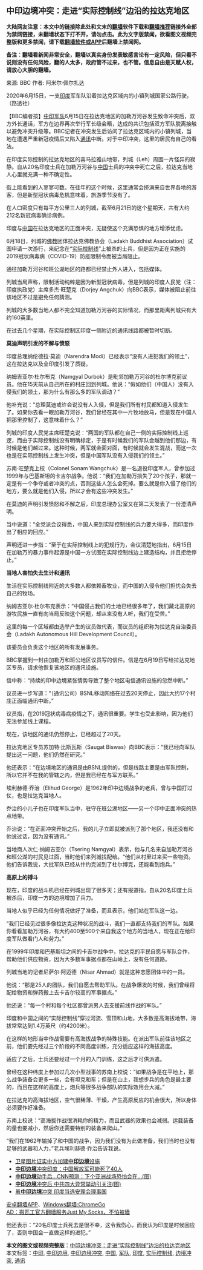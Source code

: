  <h2>中印边境冲突：走进“实际控制线”边沿的拉达克地区</h2> <p class="notice"><b>大陆网友注意：本文中的链接除此处和文末的<a href="https://github.com/bannedbook/fanqiang" >翻墙</a>软件下载和<a href="https://github.com/killgcd/justmysocks/blob/master/README.md">翻墙推荐</a>链接外全部为禁网链接，未翻墙状态下打不开，请勿点击。此为文字版禁闻，欲看图文视频完整版和更多禁闻，请下载<a href="https://github.com/bannedbook/fanqiang">翻墙软件或APP</a>后翻墙上禁闻网。</p><p>备注：翻墙看新闻非常安全，翻墙以真实身份发表敏感言论有一定风险，但只看不说则没有任何风险，翻的人太多，政府管不过来，也不管。信息自由是天赋人权，请放心大胆的翻墙。</b></p>  <div class="entry"> <p>来源:&nbsp;BBC                            作者:&nbsp;阿米尔·佩尔扎达                                                 </p> <p>2020年6月15日，一支<a href="https://www.bannedbook.org/bnews/tag/%e5%8d%b0%e5%ba%a6/" class="st_tag internal_tag" rel="tag" title="标签 印度 下的日志">印度</a>军车队沿着拉达克区域内的小镇列城国家公路行驶。（路透社）</p> <p>【BBC编者按】<a href="https://www.bannedbook.org/bnews/tag/%E4%B8%AD%E5%8D%B0/" class="st_tag internal_tag" rel="tag" title="标签 中印 下的日志">中印</a><a href="https://www.bannedbook.org/bnews/tag/%E5%86%9B%E9%98%9F/" class="st_tag internal_tag" rel="tag" title="标签 军队 下的日志">军队</a>6月15日在拉达克地区的加勒万河谷发生致命冲突后，双方外长通话，军方在边界再次举行军长级会晤，达成的共识包括双方军队脱离接触以避免冲突升级等。BBC记者在冲突发生后访问了拉达克区域内的小镇列城，当地在遭遇严重新冠疫情后又陷入<a href="https://www.bannedbook.org/bnews/tag/%E9%80%9A%E8%AE%AF/" class="st_tag internal_tag" rel="tag" title="标签 通讯 下的日志">通讯</a>中断。对于中印冲突，这里的居民有自己的看法。</p> <p>在印度实际控制的拉达克地区的喜马拉雅山地带，列城（Leh）周围一片怪异的寂静。自从20名印度士兵在加勒万河谷与<span class='wp_keywordlink_affiliate'><a href="https://www.bannedbook.org/" title="中国" target="_blank">中国</a></span>士兵的冲突中死亡之后，拉达克当地人心里就充满一种不确定性。</p> <p>街上能看到的人寥寥可数。在往年的这个时候，这里通常会挤满来自世界各地的游客，但是新型冠状病毒危机意味着，旅游季节没有了。</p> <p>在人口密度只有每平方公里三人的列城，截至6月21日的这个星期天，共有大约212名新冠病毒确诊病例。</p> <p>印度与<a href="https://www.bannedbook.org/bnews/tag/%E4%B8%AD%E5%9B%BD/" class="st_tag internal_tag" rel="tag" title="标签 中国 下的日志">中国</a>在拉达克地区的正面冲突，无疑使这个充满恐惧的地方增添忧虑。</p> <p>6月18日，列城的<span class='wp_keywordlink'><a href="https://www.qi-gong.me/buddhism/" title="佛教" target="_blank">佛教</a></span>团体拉达克佛教协会（Ladakh Buddhist Association）试图申请一次游行，来纪念在“<a href="https://www.bannedbook.org/bnews/tag/%E5%AE%9E%E9%99%85%E6%8E%A7%E5%88%B6%E7%BA%BF/" class="st_tag internal_tag" rel="tag" title="标签 实际控制线 下的日志">实际控制线</a>”上被杀的士兵，但是因为正在实施的2019冠状病毒病（COVID-19）防疫限制令而被当局阻止。</p> <p>通往加勒万河谷和班公湖地区的路都已经禁止外人进入，包括媒体。</p> <p>列城当局声称，限制活动纯粹是因为新型冠状病毒，但是列城的印度人民党（注：印度执政党）主席多杰·旺楚克（Dorjey Angchuk）向BBC表示，媒体被阻止前往该地区不过是避免任何猜测。</p> <p>列城的大多数当地人都不完全知道加勒万河谷的实际情况，而那里距离列城只有大约160英里。</p> <p>在过去几个星期，在实际控制区印度一侧附近的通讯线路都被暂时切断。</p> <p><strong>莫迪声明引发的不解与愤怒</strong></p>  <p>印度总理纳伦德拉·莫迪（Narendra Modi）已经表示“没有人进犯我们的领土”，这在拉达克以及全印度引发了质疑。</p> <p>纳姆吉亚尔·杜尔布克（Namgyal Durbok）是毗邻加勒万河谷的杜尔博克前议员。他在15天前从自己所在的村庄回到列城。他说：“假如他们（中国人）没有入侵我们的领土，那为什么有那么多的军队调动？”</p> <p>他补充说：“总理莫迪或许会说没有人入侵，但是我们所有村民都知道入侵发生了。如果你去看一眼加勒万河谷，我们曾经在其中一片牧地放马，但是现在中国人把那里控制了，这意味着什么？”</p> <p>列城的印度人民党主席旺楚克说：“两国的军队都在自己一侧的实际控制线上巡逻，而由于实际控制线没有明确标定，于是有时候我们的军队会越到他们那边，有时候是他们越过来。这种时候，两军就会面对面，有时候就会发生混战，而这一次也是在实际控制线上发生冲突，但是中国军队没有入侵我们的领土。”</p> <p>苏南·旺楚克上校（Colonel Sonam Wangchuk）是一名退役印度军人，曾参加过1999年与巴基斯坦的卡吉尔战争。他说：“我们在加勒万损失了20个孩子，那就一定是有一个争夺或者冲突的点，否则这些人怎么会死掉。要么就是你入侵了他们的地方，要么就是他们入侵，所以才会有这些冲突发生。”</p> <p>在莫迪的声明引发愤怒和不解之后，印度总理办公室又在第二天发表了一份澄清声明。</p> <p>当中说道：“全党派会议得悉，中国人来到实际控制线的兵力要大得多，而印度作出了相应的回应。”</p> <p>声明还进一步指：“至于在实际控制线上的犯规行为，会议清楚地指出，6月15日在加勒万的暴力事件起源是中国一方试图在实际控制线边上建造结构，并且拒绝停止。”</p> <p><strong>当地人害怕失去生计和通讯</strong></p> <p>生活在实际控制线附近的大多数人都依赖畜牧业，而中国的入侵令他们担忧会失去自己的牧场。</p> <p>纳姆吉亚尔·杜尔布克表示：“中国侵占我们的土地已经很多年了，我们藏北高原的游牧民族一直有向当局反映这个问题，却从来没有人听，我们在受苦。”</p> <p>这里的每一个区域都由选举产生的议员做代表，而议员的组织称为拉达克自治委员会（Ladakh Autonomous Hill Development Council）。</p> <p>该委员会负责这个地区的所有发展事务。</p>  <p>BBC掌握到一封由加勒万和班公地区议员写的信件。信是在6月19日写给拉达克地区专员，请求他恢复该地区的通讯设施。</p> <p>信中称：“持续的印中边境紧张情势导致了整个地区电信通讯设施的忽然中断。”</p> <p>议员进一步写道：“（通讯公司）BSNL移动网络在过去20天停止，因此大约17个村庄正面临通讯中断。”</p> <p>议员指，在2019冠状病毒病疫情之下，通讯很重要。学生也受此影响，因为他们无法参加线上课程。</p> <p>现在，该地区的通讯仍然停止，已经超过了20天。</p> <p>拉达克地区专员苏加特·比斯瓦斯（Saugat Biswas）向BBC表示：“我已经向军队提出这一问题，他们仍然在研究。”</p> <p>他还表示：“在边境地区的通讯是由BSNL提供的，但是线路主要是由军队控制，所以它并不在我的管辖之内，但是我已经在与军方联系。”</p> <p>埃利赫德·乔治（Elihud George）是1962年印中边境战争的老兵，曾与中国打过仗，也是拉达克当地人。</p> <p>乔治的小儿子也在印度军队当中，驻守在班公湖地区——另一个印中正面冲突的热点地带。</p> <p>乔治说：“在正面冲突开始之后，我的儿子立即就被派到了那个地区，我还没有和他说过话，因为没有通讯。”</p> <p>当地商人次仁·纳姆吉亚尔（Tsering Namgyal）表示，他与几名来自加勒万河谷和班公湖的村民见过面，当时他们来列城找配给。“他们从村里过来买一些物资。他们告诉我说，大批军队已经从什约克派到了杜尔博克，还能看到炮兵。”</p> <p><strong>高原上的搏斗</strong></p> <p>现在，印度的战斗机已经在列城出现了很多天；还有报道指，自从20名印度士兵被杀后，印度一方的边境增加了兵力。</p>  <p>当地人似乎已经为任何情况做好了准备，而且表示，他们站在军队这一边。</p> <p>“我们已经见过很多像拉达克这种状况的战斗，我们一直都支持我们的军队。如果你看看加勒万河谷，有大约400至500个来自我这个地方的当地人，现在正在给印度军队做看门人和劳力。”</p> <p>在1999年印度和巴基斯坦之间的卡吉尔战争中，拉达克的平民自愿与军队合作，帮助他们供应物资，因为大多数军事据点都在山岭上，没有任何道路。</p> <p>列城当地的记者尼萨尔·阿迈德（Nisar Ahmad）就是这种志愿团体中的一员。</p> <p>他说：“那是25人的团队，我们自愿去帮助军队。在战争爆发的时候，我们曾经将配给物资和弹药搬上去卡吉尔较高的军事据点。”</p> <p>他还说：“每一个村和每个社区都曾派男人去支援前线作战的军队。”</p> <p>印度和中国之间的“实际控制线”穿过河流、雪顶和山地，大多数是高海拔地带，海拔常常达到1.4万英尺（约4200米）。</p> <p>在这样的地形当中作战需要有高海拔战争的特殊技能。在派出军队前往该地区之前，他们要先经过三个阶段的不同高度训练，充分适应这样的海拔高度。</p> <p>适应了之后，士兵还要经过一个月的入门训练，这之后才可供派遣。</p> <p>曾经在这种纬度上参加过几次小型战事的苏南上校说：“如果战争是在平地上，那么战争装备会更多一些，会有坦克和车；但是在山上，我想步兵的角色是最主要的，而且在这样的高度上，炮兵等很多战争部队的实际效用会大减。”</p> <p>在拉达克的高海拔地区，空气很稀薄、干燥，产生高原反应的机会很大，所以身体必须要作好准备。</p> <p>苏南上校说：“高海拔作战很消耗你的精力，而且武器的效果也会减弱。运载装备的量也要减小，然后你还需要特别的装备来爬山。”</p> <p>“我们在1962年输掉了和中国的战争，因为我们没有为此做准备，我们当时也没有足够的武器和人力，”老兵埃利赫德·乔治告诉我说。</p>  <ul class='op-related-articles' title='相关阅读'> <li><a href='https://www.bannedbook.org/bnews/ssgc/20200625/1350380.html' target='_blank'>卫星图片证实中方加建<b>中印边境</b>设施</a></li> <li><a href='https://www.bannedbook.org/bnews/baitai/20200621/1348312.html' target='_blank'><b>中印边境</b>冲突印度：中国解放军可能死了40人</a></li> <li><a href='https://www.bannedbook.org/bnews/cbnews/20200621/1348269.html' target='_blank'><b>中印边境</b>动手后…CNN预测：下个亚洲战场恐怕会在…(图)</a></li> <li><a href='https://www.bannedbook.org/bnews/cbnews/20200621/1348265.html' target='_blank'><b>中印边境</b>冲突后 中共四大异常举动引关注(图)</a></li> <li><a href='https://www.bannedbook.org/bnews/worldnews/20200619/1347485.html' target='_blank'>虽<b>中印边境</b>冲突 印度当选安理会理事国</a></li> </ul> <div class="texttj"> <a href="https://github.com/bannedbook/fanqiang/wiki/%E7%A6%81%E9%97%BB%E7%BD%91%E5%AE%89%E5%8D%93%E7%BF%BB%E5%A2%99%E6%96%B0%E9%97%BBAPP" target="_blank">安卓翻墙APP</a>、<a href="https://github.com/bannedbook/fanqiang/wiki/Chrome%E4%B8%80%E9%94%AE%E7%BF%BB%E5%A2%99%E5%8C%85" target="_blank">Windows翻墙:ChromeGo</a><br/> <a href="https://github.com/killgcd/justmysocks/blob/master/README.md" target="_blank">AD：搬瓦工官方翻墙服务Just My Socks，不怕被墙</a> </div><p>他还表示：“20名印度士兵死去是很不幸，这令我伤心，而我认为印度是时候回应了，否则中国会一直做这样的进犯。”</p><a name='sharetosocial'></a>         <div><b>本文的图文或视频完整版</b>：<a href='https://www.bannedbook.org/bnews/cbnews/20200627/1351065.html'>中印边境冲突：走进“实际控制线”边沿的拉达克地区</a></div>  </div><!--END ENTRY--> <div class="postfooter"> <div>本文标签：<a href="https://www.bannedbook.org/bnews/tag/%E4%B8%AD%E5%8D%B0/" rel="tag">中印</a>, <a href="https://www.bannedbook.org/bnews/tag/%E4%B8%AD%E5%8D%B0%E8%BE%B9%E5%A2%83/" rel="tag">中印边境</a>, <a href="https://www.bannedbook.org/bnews/tag/%E4%B8%AD%E5%8D%B0%E8%BE%B9%E5%A2%83%E5%86%B2%E7%AA%81/" rel="tag">中印边境冲突</a>, <a href="https://www.bannedbook.org/bnews/tag/%E4%B8%AD%E5%9B%BD/" rel="tag">中国</a>, <a href="https://www.bannedbook.org/bnews/tag/%E5%86%9B%E9%98%9F/" rel="tag">军队</a>, <a href="https://www.bannedbook.org/bnews/tag/%e5%8d%b0%e5%ba%a6/" rel="tag">印度</a>, <a href="https://www.bannedbook.org/bnews/tag/%E5%AE%9E%E9%99%85%E6%8E%A7%E5%88%B6%E7%BA%BF/" rel="tag">实际控制线</a>, <a href="https://www.bannedbook.org/bnews/tag/%E8%BE%B9%E5%A2%83%E5%86%B2%E7%AA%81/" rel="tag">边境冲突</a>, <a href="https://www.bannedbook.org/bnews/tag/%E9%80%9A%E8%AE%AF/" rel="tag">通讯</a></div>  </div><!--END POSTFOOTER--> 